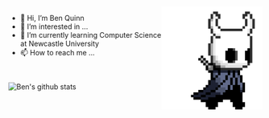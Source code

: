 <img src="https://raw.githubusercontent.com/TanZng/TanZng/master/assets/hollor_knight3.gif" align="right" width="200"/>

- 👋 Hi, I’m Ben Quinn
- 👀 I’m interested in ...
- 🌱 I’m currently learning Computer Science at Newcastle University
- 📫 How to reach me ...

<br>


![Ben's github stats](https://github-readme-stats.vercel.app/api?username=BenQuinn7&show_icons=true&theme=dark)


<!---
BenQuinn7/BenQuinn7 is a ✨ special ✨ repository because its `README.md` (this file) appears on your GitHub profile.
You can click the Preview link to take a look at your changes.
--->
